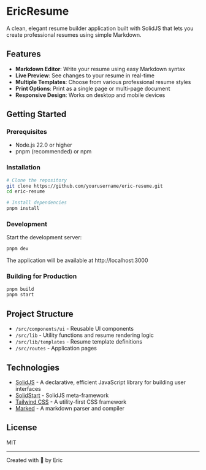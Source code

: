 # EricResume

A clean, elegant resume builder application built with SolidJS that lets you create professional resumes using simple Markdown.

## Features

- **Markdown Editor**: Write your resume using easy Markdown syntax
- **Live Preview**: See changes to your resume in real-time
- **Multiple Templates**: Choose from various professional resume styles
- **Print Options**: Print as a single page or multi-page document
- **Responsive Design**: Works on desktop and mobile devices

## Getting Started

### Prerequisites

- Node.js 22.0 or higher
- pnpm (recommended) or npm

### Installation

```bash
# Clone the repository
git clone https://github.com/yourusername/eric-resume.git
cd eric-resume

# Install dependencies
pnpm install
```

### Development

Start the development server:

```bash
pnpm dev
```

The application will be available at http://localhost:3000

### Building for Production

```bash
pnpm build
pnpm start
```

## Project Structure

- `/src/components/ui` - Reusable UI components
- `/src/lib` - Utility functions and resume rendering logic
- `/src/lib/templates` - Resume template definitions
- `/src/routes` - Application pages

## Technologies

- [SolidJS](https://www.solidjs.com/) - A declarative, efficient JavaScript library for building user interfaces
- [SolidStart](https://start.solidjs.com/) - SolidJS meta-framework
- [Tailwind CSS](https://tailwindcss.com/) - A utility-first CSS framework
- [Marked](https://marked.js.org/) - A markdown parser and compiler

## License

MIT

---

Created with 💖 by Eric
